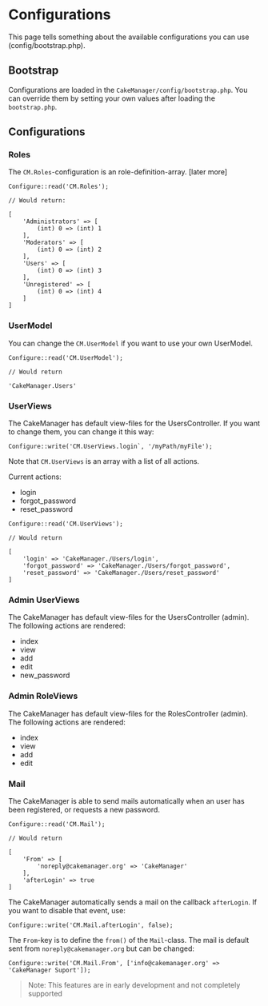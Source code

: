 Configurations
==============

This page tells something about the available configurations you can use (config/bootstrap.php).

Bootstrap
---------

Configurations are loaded in the `CakeManager/config/bootstrap.php`. You can override them by setting your own values after loading the `bootstrap.php`.

Configurations
--------------

### Roles

The `CM.Roles`-configuration is an role-definition-array. [later more]

```
Configure::read('CM.Roles');

// Would return:

[
	'Administrators' => [
		(int) 0 => (int) 1
	],
	'Moderators' => [
		(int) 0 => (int) 2
	],
	'Users' => [
		(int) 0 => (int) 3
	],
	'Unregistered' => [
		(int) 0 => (int) 4
	]
]
```

### UserModel

You can change the `CM.UserModel` if you want to use your own UserModel.

```
Configure::read('CM.UserModel');

// Would return

'CakeManager.Users'
```

### UserViews

The CakeManager has default view-files for the UsersController. 
If you want to change them, you can change it this way:

    Configure::write('CM.UserViews.login`, '/myPath/myFile');
    
Note that `CM.UserViews` is an array with a list of all actions.

Current actions:
- login
- forgot_password
- reset_password

```
Configure::read('CM.UserViews');

// Would return

[
	'login' => 'CakeManager./Users/login',
	'forgot_password' => 'CakeManager./Users/forgot_password',
	'reset_password' => 'CakeManager./Users/reset_password'
]
```

### Admin UserViews

The CakeManager has default view-files for the UsersController (admin). The following actions are rendered:

- index
- view
- add
- edit
- new_password

### Admin RoleViews

The CakeManager has default view-files for the RolesController (admin). The following actions are rendered:

- index
- view
- add
- edit

### Mail

The CakeManager is able to send mails automatically when an user has been registered, or requests a new password.

```
Configure::read('CM.Mail');

// Would return

[
	'From' => [
		'noreply@cakemanager.org' => 'CakeManager'
	],
	'afterLogin' => true
]
```

The CakeManager automatically sends a mail on the callback `afterLogin`. If you want to disable that event, use:

```
Configure::write('CM.Mail.afterLogin', false);
```

The `From`-key is to define the `from()` of the `Mail`-class. The mail is default sent from `noreply@cakemanager.org` but can be changed:

```
Configure::write('CM.Mail.From', ['info@cakemanager.org' => 'CakeManager Suport']);
```

> Note: This features are in early development and not completely supported
